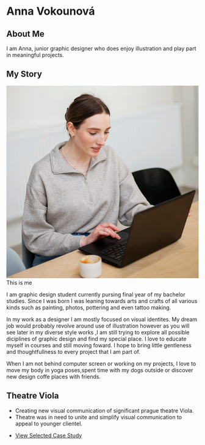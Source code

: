 # Anna Vokounová

## About Me

 I am Anna, junior graphic designer who does enjoy illustration and play part in meaningful projects.

## My Story

![Anna working on a notebook .](about-me-photo.jpg)
This is me

 I am graphic design student currently pursing final year of my bachelor studies. Since I was born I was leaning towards arts and crafts of all various kinds such as painting, photos, pottering and even tattoo making.

In my work as a designer I am mostly focused on visual identites. My dream job would probably revolve around use of illustration however as you will see later in my diverse style works ,I am still trying to explore all possible diciplines of graphic design and find my special place. I love to educate myself in courses and still moving foward. I hope to bring little gentleness and thoughtfullness to every project that I am part of. 

When I am not behind computer screen or working on my projects, I love to move my body in yoga poses,spent time with my dogs outside or discover new design coffe places with friends.

## Theatre Viola

- Creating new visual communication of significant prague theatre Viola.
- Theatre was in need to unite and simplify visual communication to appeal to younger clientel.

<!-- A link to your case study -->

- [View Selected Case Study](case-study.md)
